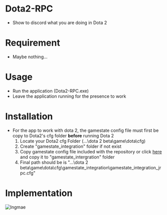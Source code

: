 # Dota2-RPC
- Show to discord what you are doing in Dota 2

# Requirement
- Maybe nothing...
 
# Usage
- Run the application (Dota2-RPC.exe)
- Leave the application running for the presence to work

# Installation
- For the app to work with dota 2, the gamestate config file must first be copy to Dota2's cfg folder **before** running Dota 2
  1. Locate your Dota2 cfg Folder (...\dota 2 beta\game\dota\cfg\)
  2. Create "gamestate_integration" folder if not exist
  3. Copy gamestate config file included with the repository or click [here](https://github.com/Johnnymc2001/Dota2-RPC/blob/master/gamestate_integration_jrpc.cfg) and copy it to "gamestate_intergration" folder
  4. Final path should be is "...\dota 2 beta\game\dota\cfg\gamestate_integration\gamestate_integration_jrpc.cfg"

# Implementation

![Ingmae](https://i.imgur.com/oNBPAUy.png)
